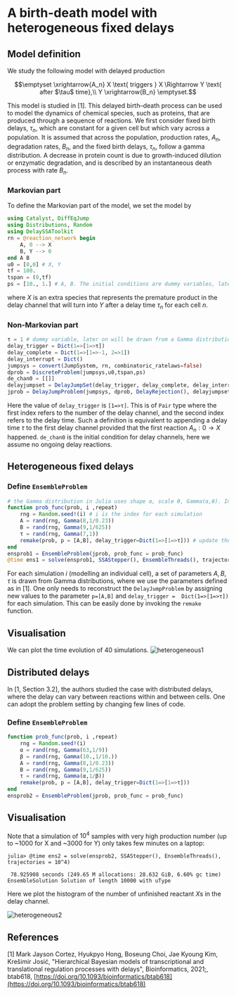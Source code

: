 # A birth-death model with heterogeneous fixed delays

## Model definition
We study the following model with delayed production
```math
\emptyset \xrightarrow{A_n} X \text{ triggers } X \Rightarrow Y \text{ after $\tau$ time},\\
Y \xrightarrow{B_n} \emptyset.
```
This model is studied in [1]. This delayed birth–death process can be used to model the dynamics of chemical species, such as proteins, that are produced through a sequence of reactions. We first consider fixed birth delays, $\tau_n$, which are constant for a given cell but which vary across a population. It is assumed that across the population, production rates, $A_n$, degradation rates, $B_n$, and the fixed birth delays, $\tau_n$, follow a gamma distribution. A decrease in protein count is due to growth-induced dilution or enzymatic degradation, and is described by an instantaneous death process with rate $B_n$.

### Markovian part
To define the Markovian part of the model, we set the model by
```julia
using Catalyst, DiffEqJump
using Distributions, Random
using DelaySSAToolkit
rn = @reaction_network begin
    A, 0 --> X
    B, Y --> 0
end A B
u0 = [0,0] # X, Y
tf = 100.
tspan = (0,tf)
ps = [10., 1.] # A, B. The initial conditions are dummy variables, later on will be drawn from Gamma distributions 
```
where $X$ is an extra species that represents the premature product in the delay channel that will turn into $Y$ after a delay time $\tau_n$ for each cell $n$. 
### Non-Markovian part

```julia
τ = 1 # dummy variable, later on will be drawn from a Gamma distribution 
delay_trigger = Dict(1=>[1=>τ])
delay_complete = Dict(1=>[1=>-1, 2=>1])
delay_interrupt = Dict()
jumpsys = convert(JumpSystem, rn, combinatoric_ratelaws=false)
dprob = DiscreteProblem(jumpsys,u0,tspan,ps)
de_chan0 = [[]]
delayjumpset = DelayJumpSet(delay_trigger, delay_complete, delay_interrupt)
jprob = DelayJumpProblem(jumpsys, dprob, DelayRejection(), delayjumpset, de_chan0, save_positions=(false,false))
```
Here the value of `delay_trigger` is `[1=>τ]`. This is of `Pair` type where the first index refers to the number of the delay channel, and the second index refers to the delay time. Such a definition is equivalent to appending a delay time $\tau$ to the first delay channel provided that the first reaction $A_n: 0\rightarrow X$ happened. `de_chan0` is the initial condition for delay channels, here we assume no ongoing delay reactions.

## Heterogeneous fixed delays
### Define `EnsembleProblem` 
```julia
# the Gamma distribution in Julia uses shape α, scale θ, Gamma(α,θ). In the paper [1], Gamma distribution uses shape α and rate β. Thus, one needs to set the inverse.
function prob_func(prob, i ,repeat)
    rng = Random.seed!(i) # i is the index for each simulation
    A = rand(rng, Gamma(8,1/0.23)) 
    B = rand(rng, Gamma(9,1/625))
    τ = rand(rng, Gamma(7,1))
    remake(prob, p = [A,B], delay_trigger=Dict(1=>[1=>τ])) # update the new parameters
end
ensprob1 = EnsembleProblem(jprob, prob_func = prob_func)
@time ens1 = solve(ensprob1, SSAStepper(), EnsembleThreads(), trajectories = 40, saveat = 1.)
```
For each simulation $i$ (modelling an individual cell), a set of parameters $A, B, τ$ is drawn from Gamma distributions, where we use the parameters defined as in [1]. One only needs to reconstruct the `DelayJumpProblem` by assigning new values to the parameter `p=[A,B]` and `delay_trigger =  Dict(1=>[1=>τ])` for each simulation. This can be easily done by invoking the `remake` function.

## Visualisation
We can plot the time evolution of 40 simulations.
![heterogeneous1](../assets/heterogeneous_delay1.svg)

## Distributed delays
In [1, Section 3.2], the authors studied the case with distributed delays, where the delay can vary between reactions within and between cells. One can adopt the problem setting by changing few lines of code.
### Define `EnsembleProblem` 
```julia
function prob_func(prob, i ,repeat)
    rng = Random.seed!(i)
    α = rand(rng, Gamma(63,1/9))
    β = rand(rng, Gamma(10.,1/10.))
    A = rand(rng, Gamma(8,1/0.23))
    B = rand(rng, Gamma(9,1/625))
    τ = rand(rng, Gamma(α,1/β))
    remake(prob, p = [A,B], delay_trigger=Dict(1=>[1=>τ]))
end
ensprob2 = EnsembleProblem(jprob, prob_func = prob_func)
```
## Visualisation
Note that a simulation of $10^4$ samples with very high production number (up to ~1000 for X and ~3000 for Y) only takes few minutes on a laptop:
```julia-repl
julia> @time ens2 = solve(ensprob2, SSAStepper(), EnsembleThreads(), trajectories = 10^4)

 78.925908 seconds (249.65 M allocations: 28.632 GiB, 6.60% gc time)
EnsembleSolution Solution of length 10000 with uType
```
Here we plot the histogram of the number of unfinished reactant $X$s in the delay channel.

![heterogeneous2](../assets/heterogeneous_delay2.svg)

## References
[1] Mark Jayson Cortez, Hyukpyo Hong, Boseung Choi, Jae Kyoung Kim, Krešimir Josić, "Hierarchical Bayesian models of transcriptional and translational regulation processes with delays", Bioinformatics, 2021;, btab618, [https://doi.org/10.1093/bioinformatics/btab618](https://doi.org/10.1093/bioinformatics/btab618)